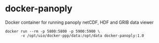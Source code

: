 # docker-panoply

Docker container for running panoply netCDF, HDF and GRIB data viewer

```
docker run --rm -p 5800:5800 -p 5900:5900 \
       -v /opt/uio/docker-ppp/data:/opt/data docker-panoply:1.0
```
